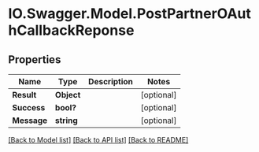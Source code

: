 # IO.Swagger.Model.PostPartnerOAuthCallbackReponse
## Properties

Name | Type | Description | Notes
------------ | ------------- | ------------- | -------------
**Result** | **Object** |  | [optional] 
**Success** | **bool?** |  | [optional] 
**Message** | **string** |  | [optional] 

[[Back to Model list]](../README.md#documentation-for-models) [[Back to API list]](../README.md#documentation-for-api-endpoints) [[Back to README]](../README.md)

